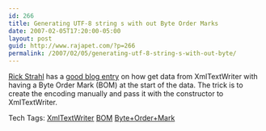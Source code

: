 ```yaml
---
id: 266
title: Generating UTF-8 string s with out Byte Order Marks
date: 2007-02-05T17:20:00-05:00
layout: post
guid: http://www.rajapet.com/?p=266
permalink: /2007/02/05/generating-utf-8-string-s-with-out-byte/
---
```

<div xmlns="http://www.w3.org/1999/xhtml">
  <a href="http://www.west-wind.com/weblog/">Rick Strahl</a> has a <a href="http://west-wind.com/weblog/posts/10540.aspx">good blog entry</a> on how get data from XmlTextWriter with having a Byte Order Mark (BOM) at the start of the data. The trick is to create the encoding manually and pass it with the constructor to XmlTextWriter.</p> 
  
  <div>
    Tech Tags: <a href="http://technorati.com/tag/XmlTextWriter" rel="tag">XmlTextWriter</a> <a href="http://technorati.com/tag/BOM" rel="tag">BOM</a> <a href="http://technorati.com/tag/Byte+Order+Mark" rel="tag">Byte+Order+Mark</a>
  </div>
</div>